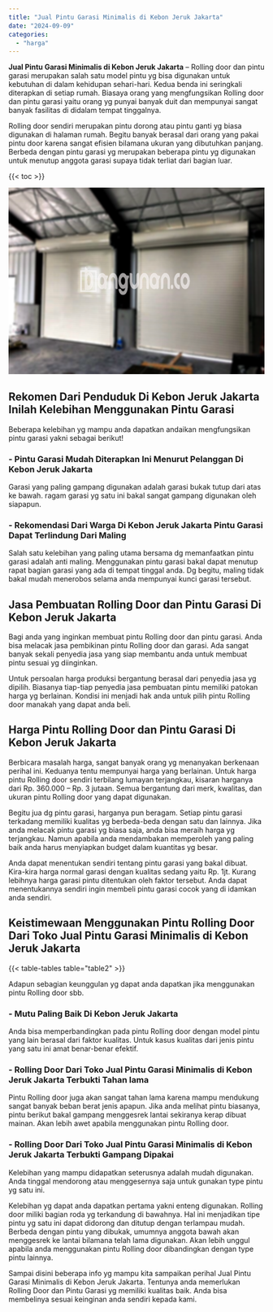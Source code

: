 ```yaml
---
title: "Jual Pintu Garasi Minimalis di Kebon Jeruk Jakarta"
date: "2024-09-09"
categories: 
  - "harga"
---
```


**Jual Pintu Garasi Minimalis di Kebon Jeruk Jakarta** – Rolling door dan pintu garasi merupakan salah satu model pintu yg bisa digunakan untuk kebutuhan di dalam kehidupan sehari-hari. Kedua benda ini seringkali diterapkan di setiap rumah. Biasaya orang yang mengfungsikan Rolling door dan pintu garasi yaitu orang yg punyai banyak duit dan mempunyai sangat banyak fasilitas di didalam tempat tinggalnya.

Rolling door sendiri merupakan pintu dorong atau pintu ganti yg biasa digunakan di halaman rumah. Begitu banyak berasal dari orang yang pakai pintu door karena sangat efisien bilamana ukuran yang dibutuhkan panjang. Berbeda dengan pintu garasi yg merupakan beberapa pintu yg digunakan untuk menutup anggota garasi supaya tidak terliat dari bagian luar.

{{< toc >}}

![Jual Pintu Garasi Minimalis di Kebon Jeruk Jakarta](/images/pintu-garasi-58.png)

## Rekomen Dari Penduduk Di Kebon Jeruk Jakarta Inilah Kelebihan Menggunakan Pintu Garasi

Beberapa kelebihan yg mampu anda dapatkan andaikan mengfungsikan pintu garasi yakni sebagai berikut!

### \- Pintu Garasi Mudah Diterapkan Ini Menurut Pelanggan Di Kebon Jeruk Jakarta

Garasi yang paling gampang digunakan adalah garasi bukak tutup dari atas ke bawah. ragam garasi yg satu ini bakal sangat gampang digunakan oleh siapapun.

### \- Rekomendasi Dari Warga Di Kebon Jeruk Jakarta Pintu Garasi Dapat Terlindung Dari Maling

Salah satu kelebihan yang paling utama bersama dg memanfaatkan pintu garasi adalah anti maling. Menggunakan pintu garasi bakal dapat menutup rapat bagian garasi yang ada di tempat tinggal anda. Dg begitu, maling tidak bakal mudah menerobos selama anda mempunyai kunci garasi tersebut.

## Jasa Pembuatan Rolling Door dan Pintu Garasi Di Kebon Jeruk Jakarta

Bagi anda yang inginkan membuat pintu Rolling door dan pintu garasi. Anda bisa melacak jasa pembikinan pintu Rolling door dan garasi. Ada sangat banyak sekali penyedia jasa yang siap membantu anda untuk membuat pintu sesuai yg diinginkan.

Untuk persoalan harga produksi bergantung berasal dari penyedia jasa yg dipilih. Biasanya tiap-tiap penyedia jasa pembuatan pintu memiliki patokan harga yg berlainan. Kondisi ini menjadi hak anda untuk pilih pintu Rolling door manakah yang dapat anda beli.

## Harga Pintu Rolling Door dan Pintu Garasi Di Kebon Jeruk Jakarta

Berbicara masalah harga, sangat banyak orang yg menanyakan berkenaan perihal ini. Keduanya tentu mempunyai harga yang berlainan. Untuk harga pintu Rolling door sendiri terbilang lumayan terjangkau, kisaran harganya dari Rp. 360.000 – Rp. 3 jutaan. Semua bergantung dari merk, kwalitas, dan ukuran pintu Rolling door yang dapat digunakan.

Begitu jua dg pintu garasi, harganya pun beragam. Setiap pintu garasi terkadang memiliki kualitas yg berbeda-beda dengan satu dan lainnya. Jika anda melacak pintu garasi yg biasa saja, anda bisa meraih harga yg terjangkau. Namun apabila anda mendambakan memperoleh yang paling baik anda harus menyiapkan budget dalam kuantitas yg besar.

Anda dapat menentukan sendiri tentang pintu garasi yang bakal dibuat. Kira-kira harga normal garasi dengan kualitas sedang yaitu Rp. 1jt. Kurang lebihnya harga garasi pintu ditentukan oleh faktor tersebut. Anda dapat menentukannya sendiri ingin membeli pintu garasi cocok yang di idamkan anda sendiri.

## Keistimewaan Menggunakan Pintu Rolling Door Dari Toko Jual Pintu Garasi Minimalis di Kebon Jeruk Jakarta

{{< table-tables table="table2" >}}

Adapun sebagian keunggulan yg dapat anda dapatkan jika menggunakan pintu Rolling door sbb.

### \- Mutu Paling Baik Di Kebon Jeruk Jakarta

Anda bisa memperbandingkan pada pintu Rolling door dengan model pintu yang lain berasal dari faktor kualitas. Untuk kasus kualitas dari jenis pintu yang satu ini amat benar-benar efektif.

### \- Rolling Door Dari Toko Jual Pintu Garasi Minimalis di Kebon Jeruk Jakarta Terbukti Tahan lama

Pintu Rolling door juga akan sangat tahan lama karena mampu mendukung sangat banyak beban berat jenis apapun. Jika anda melihat pintu biasanya, pintu berikut bakal gampang menggesrek lantai sekiranya kerap dibuat mainan. Akan lebih awet apabila menggunakan pintu Rolling door.

### \- Rolling Door Dari Toko Jual Pintu Garasi Minimalis di Kebon Jeruk Jakarta Terbukti Gampang Dipakai

Kelebihan yang mampu didapatkan seterusnya adalah mudah digunakan. Anda tinggal mendorong atau menggesernya saja untuk gunakan type pintu yg satu ini.

Kelebihan yg dapat anda dapatkan pertama yakni enteng digunakan. Rolling door miliki bagian roda yg terkandung di bawahnya. Hal ini menjadikan tipe pintu yg satu ini dapat didorong dan ditutup dengan terlampau mudah. Berbeda dengan pintu yang dibukak, umumnya anggota bawah akan menggesrek ke lantai bilamana telah lama digunakan. Akan lebih unggul apabila anda menggunakan pintu Rolling door dibandingkan dengan type pintu lainnya.

Sampai disini beberapa info yg mampu kita sampaikan perihal Jual Pintu Garasi Minimalis di Kebon Jeruk Jakarta. Tentunya anda memerlukan Rolling Door dan Pintu Garasi yg memiliki kualitas baik. Anda bisa membelinya sesuai keinginan anda sendiri kepada kami.
